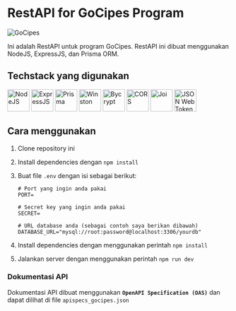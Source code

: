 # RestAPI for GoCipes Program

![GoCipes](https://avatars.githubusercontent.com/u/150586675?s=200&v=4)

Ini adalah RestAPI untuk program GoCipes. RestAPI ini dibuat menggunakan NodeJS, ExpressJS, dan Prisma ORM.

## Techstack yang digunakan

<img src="https://www.freecodecamp.org/news/content/images/2022/06/image-195.png" alt="NodeJS" height="50"/> <img src="https://tolustar.com/wp-content/uploads/2020/09/express-js.png" alt="ExpressJS" height="50"/>
<img src="https://avatars.githubusercontent.com/u/17219288?s=200&v=4" alt="Prisma" height="50"/>
<img src="https://github.com/winstonjs.png" alt="Winston" height="50"/>
<img src="https://repository-images.githubusercontent.com/139898859/9617c480-81c2-11ea-94fc-322231ead1f0" alt="Bycrypt" height="50"/>
<img src="https://images.ctfassets.net/nx13ojx82pll/60miWU6vSisC1N2IgQRPkt/61066f84608375c590b6dcb68fb47dc0/nodejs-cors-guide-what-it-is-and-how-to-enable-it-picture-1.png?w=1744&h=982&q=80&fm=png" alt="CORS" height="50"/>
<img src="https://www.panayiotisgeorgiou.net/wp-content/uploads/2017/03/joi-1.png" alt="Joi" height="50"/>
<img src="https://camo.githubusercontent.com/dd51cf3dbd56f3c69f73f26255f377384d4dec4665d884a56ae1fd6a7bda319c/687474703a2f2f6a77742e696f2f696d672f6c6f676f2d61737365742e737667" alt="JSON Web Token" height="50"/>

## Cara menggunakan

1. Clone repository ini
2. Install dependencies dengan `npm install`
3. Buat file `.env` dengan isi sebagai berikut:

   ```env
   # Port yang ingin anda pakai
   PORT=

   # Secret key yang ingin anda pakai
   SECRET=

   # URL database anda (sebagai contoh saya berikan dibawah)
   DATABASE_URL="mysql://root:password@localhost:3306/yourdb"
   ```

4. Install dependencies dengan menggunakan perintah `npm install`
5. Jalankan server dengan menggunakan perintah `npm run dev`

### Dokumentasi API

Dokumentasi API dibuat menggunakan **`OpenAPI Specification (OAS)`** dan dapat dilihat di file `apispecs_gocipes.json`
